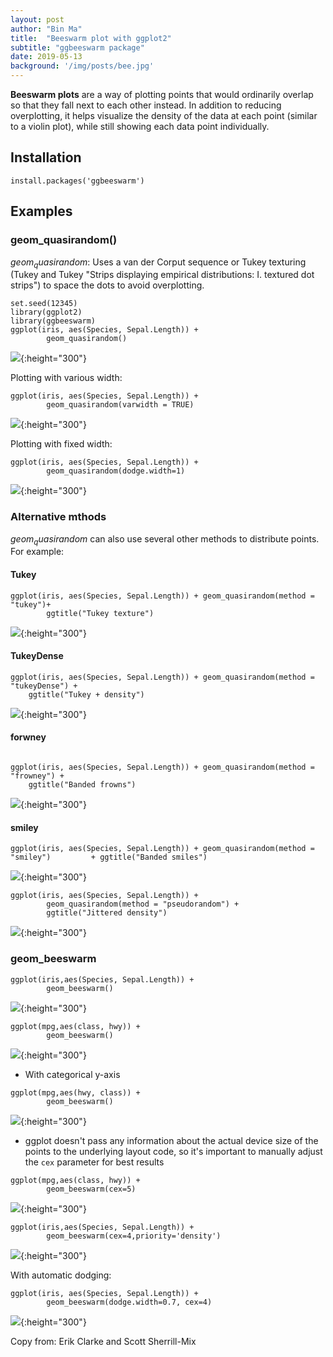 ```yaml
---
layout: post
author: "Bin Ma"
title:  "Beeswarm plot with ggplot2"
subtitle: "ggbeeswarm package"
date: 2019-05-13  
background: '/img/posts/bee.jpg'
---
```


**Beeswarm plots** are a way of plotting points that would ordinarily overlap so that they fall next to each other instead. In addition to reducing overplotting, it helps visualize the density of the data at each point (similar to a violin plot), while still showing each data point individually.

## Installation

```
install.packages('ggbeeswarm')
```

## Examples

### geom_quasirandom()

$geom_quasirandom$: Uses a van der Corput sequence or Tukey texturing (Tukey and Tukey "Strips displaying empirical distributions: I. textured dot strips") to space the dots to avoid overplotting.

``` 
set.seed(12345)
library(ggplot2)
library(ggbeeswarm)
ggplot(iris, aes(Species, Sepal.Length)) + 
        geom_quasirandom()
```

![](http://microbma.github.io/img/posts/bee/unnamed-chunk-1-1.png){:height="300"}

Plotting with various width:

``` 
ggplot(iris, aes(Species, Sepal.Length)) + 
        geom_quasirandom(varwidth = TRUE)
```

![](http://microbma.github.io/img/posts/bee/unnamed-chunk-2-1.png){:height="300"}

Plotting with fixed width:

``` 
ggplot(iris, aes(Species, Sepal.Length)) + 
        geom_quasirandom(dodge.width=1)
```

![](http://microbma.github.io/img/posts/bee/unnamed-chunk-3-1.png){:height="300"}

### Alternative mthods

$geom_quasirandom$ can also use several other methods to distribute points. For example:

#### Tukey

``` 
ggplot(iris, aes(Species, Sepal.Length)) + geom_quasirandom(method = "tukey")+
        ggtitle("Tukey texture")
```

![](http://microbma.github.io/img/posts/bee/unnamed-chunk-4-1.png){:height="300"}

#### TukeyDense

``` 
ggplot(iris, aes(Species, Sepal.Length)) + geom_quasirandom(method = "tukeyDense") + 
    ggtitle("Tukey + density")
```

![](http://microbma.github.io/img/posts/bee/unnamed-chunk-5-1.png){:height="300"}



#### forwney

``` 

ggplot(iris, aes(Species, Sepal.Length)) + geom_quasirandom(method = "frowney") + 
    ggtitle("Banded frowns")
```

![](http://microbma.github.io/img/posts/bee/unnamed-chunk-6-1.png){:height="300"}


#### smiley

``` 
ggplot(iris, aes(Species, Sepal.Length)) + geom_quasirandom(method = "smiley")         + ggtitle("Banded smiles")

```

![](http://microbma.github.io/img/posts/bee/unnamed-chunk-7-1.png){:height="300"}


``` 
ggplot(iris, aes(Species, Sepal.Length)) +
        geom_quasirandom(method = "pseudorandom") + 
        ggtitle("Jittered density")
```


![](http://microbma.github.io/img/posts/bee/unnamed-chunk-8-1.png){:height="300"}

### geom_beeswarm

``` 
ggplot(iris,aes(Species, Sepal.Length)) + 
        geom_beeswarm()
```

![](http://microbma.github.io/img/posts/bee/unnamed-chunk-9-1.png){:height="300"}


``` 
ggplot(mpg,aes(class, hwy)) + 
        geom_beeswarm()
```

![](http://microbma.github.io/img/posts/bee/unnamed-chunk-10-1.png){:height="300"}


- With categorical y-axis

``` 
ggplot(mpg,aes(hwy, class)) + 
        geom_beeswarm()
```

![](http://microbma.github.io/img/posts/bee/unnamed-chunk-11-1.png){:height="300"}


- ggplot doesn't pass any information about the actual device size of the points to the underlying layout code, so it's important to manually adjust the `cex` parameter for best results

``` 
ggplot(mpg,aes(class, hwy)) + 
        geom_beeswarm(cex=5)
```

![](http://microbma.github.io/img/posts/bee/unnamed-chunk-12-1.png){:height="300"}


``` 
ggplot(iris,aes(Species, Sepal.Length)) +       
        geom_beeswarm(cex=4,priority='density')
```

![](http://microbma.github.io/img/posts/bee/unnamed-chunk-13-1.png){:height="300"}



With automatic dodging:

``` 
ggplot(iris, aes(Species, Sepal.Length)) + 
        geom_beeswarm(dodge.width=0.7, cex=4)
```

![](http://microbma.github.io/img/posts/bee/unnamed-chunk-14-1.png){:height="300"}


Copy from: Erik Clarke and Scott Sherrill-Mix
